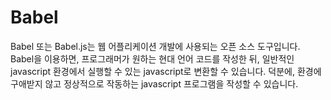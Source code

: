 # Babel

Babel 또는 Babel.js는 웹 어플리케이션 개발에 사용되는 오픈 소스 도구입니다.
Babel을 이용하면, 프로그래머가 원하는 현대 언어 코드를 작성한 뒤, 일반적인 javascript 환경에서 실행할 수 있는 javascript로 변환할 수 있습니다.
덕분에, 환경에 구애받지 않고 정상적으로 작동하는 javascript 프로그램을 작성할 수 있습니다.
